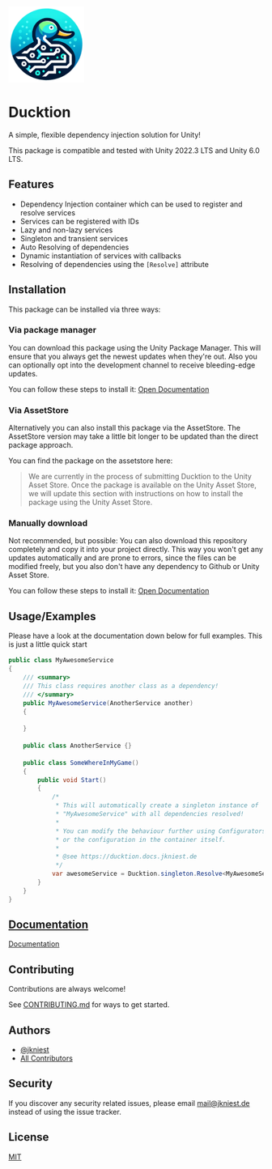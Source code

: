 ﻿<img src="/logo.png?raw=true" alt="Logo" width="150"/><br>

# Ducktion

A simple, flexible dependency injection solution for Unity!

This package is compatible and tested with Unity 2022.3 LTS and Unity 6.0 LTS.

## Features

- Dependency Injection container which can be used to register and resolve services
- Services can be registered with IDs
- Lazy and non-lazy services
- Singleton and transient services
- Auto Resolving of dependencies
- Dynamic instantiation of services with callbacks
- Resolving of dependencies using the `[Resolve]` attribute

## Installation

This package can be installed via three ways:

### Via package manager

You can download this package using the Unity Package Manager. This will ensure that you always get the newest updates
when they're out. Also you can optionally opt into the development channel to receive bleeding-edge updates.

You can follow these steps to install
it: [Open Documentation](https://ducktion.docs.jkniest.de/installation.html#unity-package-manager)

### Via AssetStore

Alternatively you can also install this package via the AssetStore. The AssetStore version may take a little bit longer
to be updated than the direct package approach.

You can find the package on the assetstore here:

> We are currently in the process of submitting Ducktion to the Unity Asset Store. Once the package is available on the
> Unity Asset Store, we will update this section with instructions on how to install the package using the Unity Asset
> Store.

### Manually download

Not recommended, but possible: You can also download this repository completely and copy it into your project directly.
This way you won't get any updates automatically and are prone to errors, since the files can be modified freely, but
you also don't have any dependency to Github or Unity Asset Store.

You can follow these steps to install
it: [Open Documentation](https://ducktion.docs.jkniest.de/installation.html#manual-installation)

## Usage/Examples

Please have a look at the documentation down below for full examples. This is just a little quick start

```c#
public class MyAwesomeService
{
    /// <summary>
    /// This class requires another class as a dependency!
    /// </summary>
    public MyAwesomeService(AnotherService another)
    {

    }

    public class AnotherService {}

    public class SomeWhereInMyGame()
    {
        public void Start()
        {
            /*
             * This will automatically create a singleton instance of
             * "MyAwesomeService" with all dependencies resolved!
             * 
             * You can modify the behaviour further using Configurators
             * or the configuration in the container itself.
             *
             * @see https://ducktion.docs.jkniest.de
             */
            var awesomeService = Ducktion.singleton.Resolve<MyAwesomeService>();
        }
    }
}
```

## [Documentation](https://ducktion.docs.jkniest.de)

[Documentation](https://ducktion.docs.jkniest.de)

## Contributing

Contributions are always welcome!

See [CONTRIBUTING.md](CONTRIBUTING.md) for ways to get started.

## Authors

- [@jkniest](https://www.github.com/jkniest)
- [All Contributors](../../contributors)

## Security

If you discover any security related issues, please email mail@jkniest.de instead of using the issue tracker.

## License

[MIT](https://choosealicense.com/licenses/mit/)

